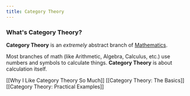 ```yaml
---
title: Category Theory
---
```


### What's Category Theory?

**Category Theory** is an *extremely* abstract branch of <a href="https://en.wikipedia.org/wiki/Mathematics" target="_blank">Mathematics</a>. 

Most branches of math (like Arithmetic, Algebra, Calculus, etc.) use numbers and symbols to calculate things. **Category Theory** is about calculation itself. 

[[Why I Like Category Theory So Much]]
[[Category Theory: The Basics]]
[[Category Theory: Practical Examples]]